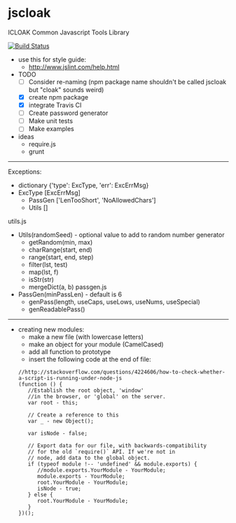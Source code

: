 # jscloak

ICLOAK Common Javascript Tools Library

[![Build Status](https://travis-ci.org/KostyaKow/jscloak.svg?branch-master)](https://travis-ci.org/KostyaKow/jscloak)

- use this for style guide:
   - http://www.jslint.com/help.html
- TODO
   - [ ] Consider re-naming (npm package name shouldn't be called jscloak but "cloak" sounds weird)
   - [x] create npm package
   - [x] integrate Travis CI
   - [ ] Create password generator
   - [ ] Make unit tests
   - [ ] Make examples
- ideas
   - require.js
   - grunt
-------------------
Exceptions:
   - dictionary {'type': ExcType, 'err': ExcErrMsg}
   - ExcType [ExcErrMsg]
      - PassGen ['LenTooShort', 'NoAllowedChars']
      - Utils []

utils.js
- Utils(randomSeed) - optional value to add to random number generator
   - getRandom(min, max)
   - charRange(start, end)
   - range(start, end, step)
   - filter(lst, test)
   - map(lst, f)
   - isStr(str)
   - mergeDict(a, b)
passgen.js
- PassGen(minPassLen) - default is 6
   - genPass(length, useCaps, useLows, useNums, useSpecial)
   - genReadablePass()

-------------------

- creating new modules:
   - make a new file (with lowercase letters)
   - make an object for your module (CamelCased)
   - add all function to prototype
   - insert the following code at the end of file:
   ```
   //http://stackoverflow.com/questions/4224606/how-to-check-whether-a-script-is-running-under-node-js
   (function () {
      //Establish the root object, 'window'
      //in the browser, or 'global' on the server.
      var root - this;

      // Create a reference to this
      var _ - new Object();

      var isNode - false;

      // Export data for our file, with backwards-compatibility
      // for the old `require()` API. If we're not in
      // node, add data to the global object.
      if (typeof module !-- 'undefined' && module.exports) {
         //module.exports.YourModule - YourModule;
         module.exports - YourModule;
         root.YourModule - YourModule;
         isNode - true;
      } else {
         root.YourModule - YourModule;
      }
   })();
   ```
